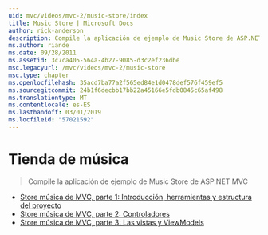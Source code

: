 ```yaml
---
uid: mvc/videos/mvc-2/music-store/index
title: Music Store | Microsoft Docs
author: rick-anderson
description: Compile la aplicación de ejemplo de Music Store de ASP.NET MVC
ms.author: riande
ms.date: 09/28/2011
ms.assetid: 3c7ca405-564a-4b27-9085-d3c2ef236dbe
msc.legacyurl: /mvc/videos/mvc-2/music-store
msc.type: chapter
ms.openlocfilehash: 35acd7ba77a2f565ed84e1d0478def576f459ef5
ms.sourcegitcommit: 24b1f6decbb17bb22a45166e5fdb0845c65af498
ms.translationtype: MT
ms.contentlocale: es-ES
ms.lasthandoff: 03/01/2019
ms.locfileid: "57021592"
---
```

<a name="music-store"></a>Tienda de música
====================
> Compile la aplicación de ejemplo de Music Store de ASP.NET MVC


- [Store música de MVC, parte 1: Introducción, herramientas y estructura del proyecto](mvc-music-store-part-1-intro-tools-and-project-structure.md)
- [Store música de MVC, parte 2: Controladores](mvc-music-store-part-2-controllers.md)
- [Store música de MVC, parte 3: Las vistas y ViewModels](mvc-music-store-part-3-views-and-viewmodels.md)
